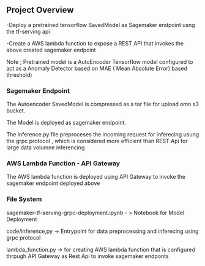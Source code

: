## Project Overview

-Deploy a pretrained tensorflow SavedModel as Sagemaker endpoint usng the tf-serving api 

-Create a AWS lambda function to expose a REST API that invokes the above created sagemaker endpoint

Note  ; Pretrained model is a AutoEncoder Tensorflow model configured to act as a Anomaly Detector based on MAE ( Mean Absolute Error) based threshold)

### Sagemaker Endpoint 

The Autoencoder SavedModel is compressed as a tar file for upload omn s3 bucket. 

The Model is deployed as sagemaker endpoint. 

The inference.py file preproceses the incoming request for inferecing usung the grpc protocol , which is considered more efficient than REST Api for large data volumne inferencing 


### AWS Lambda Function - API Gateway

The AWS lambda function is deployed using API Gateway to invoke the sagemaker endpoint deployed above

### File System 

sagemaker-tf-serving-grpc-deployment.ipynb  - > Notebook for Model Deployment

code/inference,py  -> Entrypoint for data preprocessing and inferecing using grpc protocol

lambda_function.py -> for creating AWS lambda function that is configured thrpugh API Gateway as Rest Api to invoke sagemaker endponts


